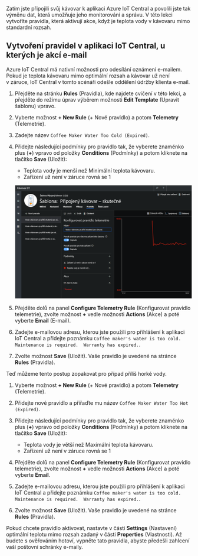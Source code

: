 Zatím jste připojili svůj kávovar k aplikaci Azure IoT Central a povolili jste tak výměnu dat, která umožňuje jeho monitorování a správu. V této lekci vytvoříte pravidla, která aktivují akce, když je teplota vody v kávovaru mimo standardní rozsah. 

## <a name="create-rules-in-iot-central-with-email-as-the-action"></a>Vytvoření pravidel v aplikaci IoT Central, u kterých je akcí e-mail

Azure IoT Central má nativní možnosti pro odesílání oznámení e-mailem. Pokud je teplota kávovaru mimo optimální rozsah a kávovar už není v záruce, IoT Central v tomto scénáři odešle oddělení údržby klienta e-mail.

1. Přejděte na stránku **Rules** (Pravidla), kde najdete cvičení v této lekci, a přejděte do režimu úprav výběrem možnosti **Edit Template** (Upravit šablonu) vpravo. 
1. Vyberte možnost **+ New Rule** (+ Nové pravidlo) a potom **Telemetry** (Telemetrie). 

1. Zadejte název `Coffee Maker Water Too Cold (Expired)`.

1. Přidejte následující podmínky pro pravidlo tak, že vyberete znaménko plus (**+**) vpravo od položky **Conditions** (Podmínky) a potom kliknete na tlačítko **Save** (Uložit):      
    - Teplota vody je menší než Minimální teplota kávovaru.
    - Zařízení už není v záruce rovná se 1

    ![Snímek obrazovky zobrazující stránku pravidel šablony připojeného zařízení kávovaru s novým pravidlem přidaným v okně Configure Telemetry Rule (Konfigurovat pravidlo telemetrie)](../media/5-flow-a.png)

1. Přejděte dolů na panel **Configure Telemetry Rule** (Konfigurovat pravidlo telemetrie), zvolte možnost **+** vedle možnosti **Actions** (Akce) a poté vyberte **Email** (E-mail).

1. Zadejte e-mailovou adresu, kterou jste použili pro přihlášení k aplikaci IoT Central a přidejte poznámku `Coffee maker's water is too cold. Maintenance is required.  Warranty has expired.`.

1. Zvolte možnost **Save** (Uložit). Vaše pravidlo je uvedené na stránce **Rules** (Pravidla).

Teď můžeme tento postup zopakovat pro případ příliš horké vody. 

1. Vyberte možnost **+ New Rule** (+ Nové pravidlo) a potom **Telemetry** (Telemetrie).

1. Přidejte nové pravidlo a přiřaďte mu název `Coffee Maker Water Too Hot (Expired)`.

1. Přidejte následující podmínky pro pravidlo tak, že vyberete znaménko plus (**+**) vpravo od položky **Conditions** (Podmínky) a potom kliknete na tlačítko **Save** (Uložit):      
    - Teplota vody je větší než Maximální teplota kávovaru.
    - Zařízení už není v záruce rovná se 1

1. Přejděte dolů na panel **Configure Telemetry Rule** (Konfigurovat pravidlo telemetrie), zvolte možnost **+** vedle možnosti **Actions** (Akce) a poté vyberte **Email**.

1. Zadejte e-mailovou adresu, kterou jste použili pro přihlášení k aplikaci IoT Central a přidejte poznámku `Coffee maker's water is too cold. Maintenance is required.  Warranty has expired.`.

1. Zvolte možnost **Save** (Uložit). Vaše pravidlo je uvedené na stránce **Rules** (Pravidla).

Pokud chcete pravidlo aktivovat, nastavte v části **Settings** (Nastavení) optimální teplotu mimo rozsah zadaný v části **Properties** (Vlastnosti). Až budete s ověřováním hotoví, vypněte tato pravidla, abyste předešli zahlcení vaší poštovní schránky e-maily.